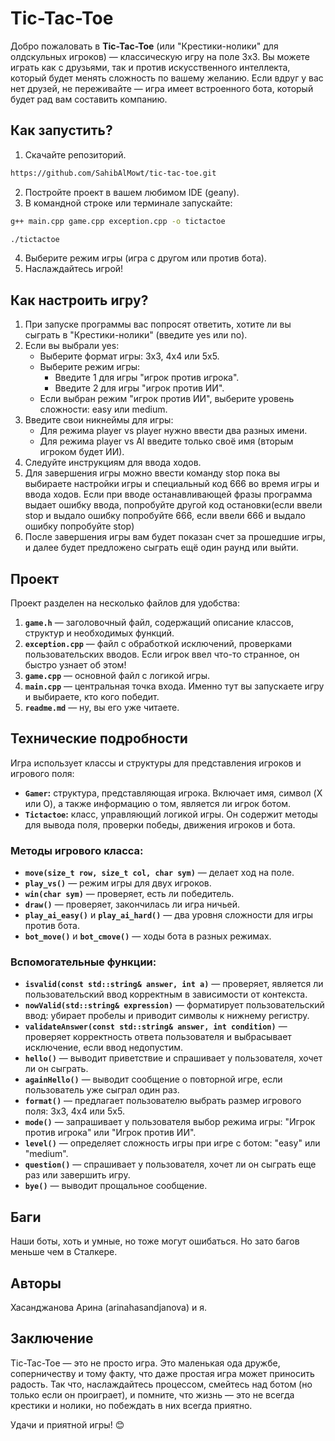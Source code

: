 #   Tic-Tac-Toe


Добро пожаловать в **Tic-Tac-Toe** (или "Крестики-нолики" для олдскульных игроков) — классическую игру на поле 3x3. Вы можете играть как с друзьями, так и против искусственного интеллекта, который будет менять сложность по вашему желанию. Если вдруг у вас нет друзей, не переживайте — игра имеет встроенного бота, который будет рад вам составить компанию.



## **Как запустить?**

1. Скачайте репозиторий.
```bash
https://github.com/SahibAlMowt/tic-tac-toe.git
```
2. Постройте проект в вашем любимом IDE (geany).
3. В командной строке или терминале запускайте:

```bash
g++ main.cpp game.cpp exception.cpp -o tictactoe
```
```bash
./tictactoe
```

4. Выберите режим игры (игра с другом или против бота).
5. Наслаждайтесь игрой!


## Как настроить игру?

1. При запуске программы вас попросят ответить, хотите ли вы сыграть в "Крестики-нолики" (введите yes или no).
2. Если вы выбрали yes:
   - Выберите формат игры: 3x3, 4x4 или 5x5.
   - Выберите режим игры:
     - Введите 1 для игры "игрок против игрока".
     - Введите 2 для игры "игрок против ИИ".
   - Если выбран режим "игрок против ИИ", выберите уровень сложности: easy или medium.
3. Введите свои никнеймы для игры:
   - Для режима player vs player нужно ввести два разных имени.
   - Для режима player vs AI введите только своё имя (вторым игроком будет ИИ).
4. Следуйте инструкциям для ввода ходов.
5. Для завершения игры можно ввести команду stop пока вы выбираете настройки игры и специальный код 666 во время игры и ввода ходов. Если при вводе останавливающей фразы программа выдает ошибку ввода, попробуйте другой код остановки(если ввели stop и выдало ошибку попробуйте 666, если ввели 666 и выдало ошибку попробуйте stop)
6. После завершения игры вам будет показан счет за прошедшие игры, и далее будет предложено сыграть ещё один раунд или выйти.


## **Проект**

Проект разделен на несколько файлов для удобства:

1. **`game.h`** — заголовочный файл, содержащий описание классов, структур и необходимых функций.
2. **`exception.cpp`** — файл с обработкой исключений, проверками пользовательских вводов. Если игрок ввел что-то странное, он быстро узнает об этом!
3. **`game.cpp`** — основной файл с логикой игры.
4. **`main.cpp`** — центральная точка входа. Именно тут вы запускаете игру и выбираете, кто кого победит.
5. **`readme.md`** — ну, вы его уже читаете. 

## **Технические подробности**

Игра использует классы и структуры для представления игроков и игрового поля:

- **`Gamer`:** структура, представляющая игрока. Включает имя, символ (X или O), а также информацию о том, является ли игрок ботом.
- **`Tictactoe`:** класс, управляющий логикой игры. Он содержит методы для вывода поля, проверки победы, движения игроков и бота.

### Методы игрового класса:
- **`move(size_t row, size_t col, char sym)`** — делает ход на поле.
- **`play_vs()`** — режим игры для двух игроков.
- **`win(char sym)`** — проверяет, есть ли победитель.
- **`draw()`** — проверяет, закончилась ли игра ничьей.
- **`play_ai_easy()`** и **`play_ai_hard()`** — два уровня сложности для игры против бота.
- **`bot_move()`** и **`bot_cmove()`** — ходы бота в разных режимах.

### Вспомогательные функции:
- **`isvalid(const std::string& answer, int a)`** — проверяет, является ли пользовательский ввод корректным в зависимости от контекста.
- **`nowValid(std::string& expression)`** — форматирует пользовательский ввод: убирает пробелы и приводит символы к нижнему регистру.
- **`validateAnswer(const std::string& answer, int condition)`** — проверяет корректность ответа пользователя и выбрасывает исключение, если ввод недопустим.
- **`hello()`** — выводит приветствие и спрашивает у пользователя, хочет ли он сыграть.
- **`againHello()`** — выводит сообщение о повторной игре, если пользователь уже сыграл один раз.
- **`format()`** — предлагает пользователю выбрать размер игрового поля: 3x3, 4x4 или 5x5.
- **`mode()`** — запрашивает у пользователя выбор режима игры: "Игрок против игрока" или "Игрок против ИИ".
- **`level()`** — определяет сложность игры при игре с ботом: "easy" или "medium".
- **`question()`** — спрашивает у пользователя, хочет ли он сыграть еще раз или завершить игру.
- **`bye()`** — выводит прощальное сообщение.



## **Баги**

Наши боты, хоть и умные, но тоже могут ошибаться. Но зато багов меньше чем в Сталкере.

## **Авторы**
Хасанджанова Арина (arinahasandjanova) и я.

## **Заключение**

Tic-Tac-Toe — это не просто игра. Это маленькая ода дружбе, соперничеству и тому факту, что даже простая игра может приносить радость. Так что, наслаждайтесь процессом, смейтесь над ботом (но только если он проиграет), и помните, что жизнь — это не всегда крестики и нолики, но побеждать в них всегда приятно.

Удачи и приятной игры! 😊